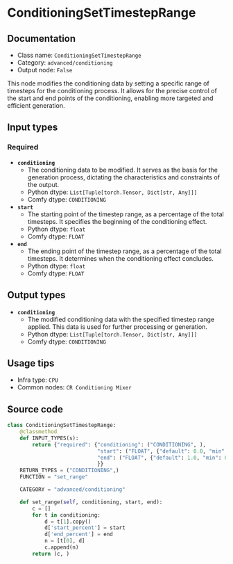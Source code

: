 # ConditioningSetTimestepRange
## Documentation
- Class name: `ConditioningSetTimestepRange`
- Category: `advanced/conditioning`
- Output node: `False`

This node modifies the conditioning data by setting a specific range of timesteps for the conditioning process. It allows for the precise control of the start and end points of the conditioning, enabling more targeted and efficient generation.
## Input types
### Required
- **`conditioning`**
    - The conditioning data to be modified. It serves as the basis for the generation process, dictating the characteristics and constraints of the output.
    - Python dtype: `List[Tuple[torch.Tensor, Dict[str, Any]]]`
    - Comfy dtype: `CONDITIONING`
- **`start`**
    - The starting point of the timestep range, as a percentage of the total timesteps. It specifies the beginning of the conditioning effect.
    - Python dtype: `float`
    - Comfy dtype: `FLOAT`
- **`end`**
    - The ending point of the timestep range, as a percentage of the total timesteps. It determines when the conditioning effect concludes.
    - Python dtype: `float`
    - Comfy dtype: `FLOAT`
## Output types
- **`conditioning`**
    - The modified conditioning data with the specified timestep range applied. This data is used for further processing or generation.
    - Python dtype: `List[Tuple[torch.Tensor, Dict[str, Any]]]`
    - Comfy dtype: `CONDITIONING`
## Usage tips
- Infra type: `CPU`
- Common nodes: `CR Conditioning Mixer`


## Source code
```python
class ConditioningSetTimestepRange:
    @classmethod
    def INPUT_TYPES(s):
        return {"required": {"conditioning": ("CONDITIONING", ),
                             "start": ("FLOAT", {"default": 0.0, "min": 0.0, "max": 1.0, "step": 0.001}),
                             "end": ("FLOAT", {"default": 1.0, "min": 0.0, "max": 1.0, "step": 0.001})
                             }}
    RETURN_TYPES = ("CONDITIONING",)
    FUNCTION = "set_range"

    CATEGORY = "advanced/conditioning"

    def set_range(self, conditioning, start, end):
        c = []
        for t in conditioning:
            d = t[1].copy()
            d['start_percent'] = start
            d['end_percent'] = end
            n = [t[0], d]
            c.append(n)
        return (c, )

```
